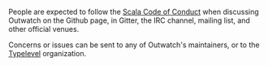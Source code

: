 People are expected to follow the [Scala Code of Conduct](https://www.scala-lang.org/conduct/)
when discussing Outwatch on the Github page, in Gitter, the IRC channel,
mailing list, and other official venues.

Concerns or issues can be sent to any of Outwatch's maintainers, or to the
[Typelevel](http://typelevel.org/about.html) organization.
